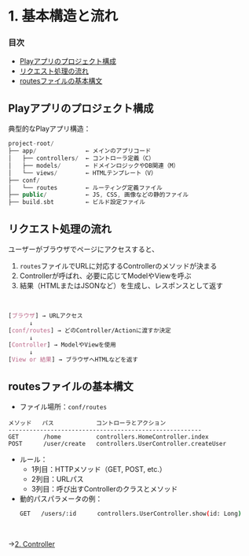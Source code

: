 # 1. 基本構造と流れ

### 目次

- [Playアプリのプロジェクト構成](#playアプリのプロジェクト構成)
- [リクエスト処理の流れ](#リクエスト処理の流れ)
- [routesファイルの基本構文](#routesファイルの基本構文)

## Playアプリのプロジェクト構成

典型的なPlayアプリ構造：  
```cpp
project-root/
├── app/              ← メインのアプリコード
│   ├── controllers/  ← コントローラ定義（C）
│   ├── models/       ← ドメインロジックやDB関連（M）
│   └── views/        ← HTMLテンプレート（V）
├── conf/
│   └── routes        ← ルーティング定義ファイル
├── public/           ← JS, CSS, 画像などの静的ファイル
├── build.sbt         ← ビルド設定ファイル
```

## リクエスト処理の流れ

ユーザーがブラウザでページにアクセスすると、  
1. `routes`ファイルでURLに対応するControllerのメソッドが決まる  
2. Controllerが呼ばれ、必要に応じてModelやViewを呼ぶ  
3. 結果（HTMLまたはJSONなど）を生成し、レスポンスとして返す  

<br>

```css
[ブラウザ] → URLアクセス
      ↓
[conf/routes] → どのController/Actionに渡すか決定
      ↓
[Controller] → ModelやViewを使用
      ↓
[View or 結果] → ブラウザへHTMLなどを返す
```

## routesファイルの基本構文

- ファイル場所：`conf/routes`  

```pgsql
メソッド   パス            コントローラとアクション
-------------------------------------------------------
GET       /home          controllers.HomeController.index
POST      /user/create   controllers.UserController.createUser
```

- ルール：  
  - 1列目：HTTPメソッド（GET, POST, etc.）  
  - 2列目：URLパス  
  - 3列目：呼び出すControllerのクラスとメソッド  
- 動的パスパラメータの例：
  ```bash
  GET   /users/:id      controllers.UserController.show(id: Long)
  ```

<br>

→[2. Controller](02_controller.md)